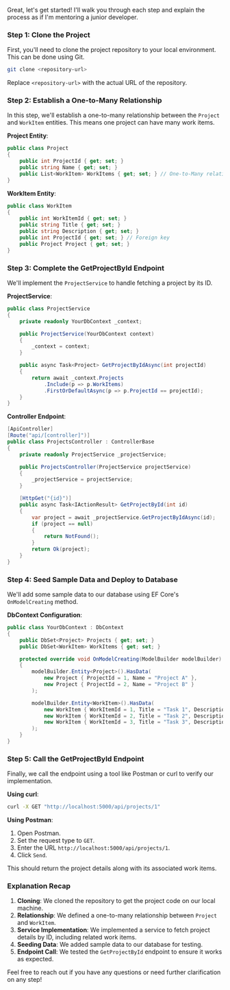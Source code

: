 Great, let's get started! I'll walk you through each step and explain the process as if I'm mentoring a junior developer.

### Step 1: Clone the Project
First, you'll need to clone the project repository to your local environment. This can be done using Git.

```sh
git clone <repository-url>
```
Replace `<repository-url>` with the actual URL of the repository.

### Step 2: Establish a One-to-Many Relationship

In this step, we'll establish a one-to-many relationship between the `Project` and `WorkItem` entities. This means one project can have many work items.

**Project Entity**:

```csharp
public class Project
{
    public int ProjectId { get; set; }
    public string Name { get; set; }
    public List<WorkItem> WorkItems { get; set; } // One-to-Many relationship
}
```

**WorkItem Entity**:

```csharp
public class WorkItem
{
    public int WorkItemId { get; set; }
    public string Title { get; set; }
    public string Description { get; set; }
    public int ProjectId { get; set; } // Foreign key
    public Project Project { get; set; }
}
```

### Step 3: Complete the GetProjectById Endpoint

We'll implement the `ProjectService` to handle fetching a project by its ID.

**ProjectService**:

```csharp
public class ProjectService
{
    private readonly YourDbContext _context;

    public ProjectService(YourDbContext context)
    {
        _context = context;
    }

    public async Task<Project> GetProjectByIdAsync(int projectId)
    {
        return await _context.Projects
            .Include(p => p.WorkItems)
            .FirstOrDefaultAsync(p => p.ProjectId == projectId);
    }
}
```

**Controller Endpoint**:

```csharp
[ApiController]
[Route("api/[controller]")]
public class ProjectsController : ControllerBase
{
    private readonly ProjectService _projectService;

    public ProjectsController(ProjectService projectService)
    {
        _projectService = projectService;
    }

    [HttpGet("{id}")]
    public async Task<IActionResult> GetProjectById(int id)
    {
        var project = await _projectService.GetProjectByIdAsync(id);
        if (project == null)
        {
            return NotFound();
        }
        return Ok(project);
    }
}
```

### Step 4: Seed Sample Data and Deploy to Database

We'll add some sample data to our database using EF Core's `OnModelCreating` method.

**DbContext Configuration**:

```csharp
public class YourDbContext : DbContext
{
    public DbSet<Project> Projects { get; set; }
    public DbSet<WorkItem> WorkItems { get; set; }

    protected override void OnModelCreating(ModelBuilder modelBuilder)
    {
        modelBuilder.Entity<Project>().HasData(
            new Project { ProjectId = 1, Name = "Project A" },
            new Project { ProjectId = 2, Name = "Project B" }
        );

        modelBuilder.Entity<WorkItem>().HasData(
            new WorkItem { WorkItemId = 1, Title = "Task 1", Description = "Description 1", ProjectId = 1 },
            new WorkItem { WorkItemId = 2, Title = "Task 2", Description = "Description 2", ProjectId = 1 },
            new WorkItem { WorkItemId = 3, Title = "Task 3", Description = "Description 3", ProjectId = 2 }
        );
    }
}
```

### Step 5: Call the GetProjectById Endpoint

Finally, we call the endpoint using a tool like Postman or curl to verify our implementation.

**Using curl**:

```sh
curl -X GET "http://localhost:5000/api/projects/1"
```

**Using Postman**:
1. Open Postman.
2. Set the request type to `GET`.
3. Enter the URL `http://localhost:5000/api/projects/1`.
4. Click `Send`.

This should return the project details along with its associated work items.

### Explanation Recap
1. **Cloning**: We cloned the repository to get the project code on our local machine.
2. **Relationship**: We defined a one-to-many relationship between `Project` and `WorkItem`.
3. **Service Implementation**: We implemented a service to fetch project details by ID, including related work items.
4. **Seeding Data**: We added sample data to our database for testing.
5. **Endpoint Call**: We tested the `GetProjectById` endpoint to ensure it works as expected.

Feel free to reach out if you have any questions or need further clarification on any step!